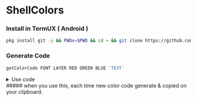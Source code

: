 # ShellColors
### Install in TermUX ( Android )
```bash
pkg install git -y && PWDx=$PWD && cd ~ && git clone https://github.com/ShivaShirsath/ShellColors.git && bash ~/ShellColors/install && cd $PWDx
```
### Generate Code 
```bash
getColorCode FONT LAYER RED GREEN BLUE 'TEXT'
```

<details><summary>Use code</summary>
```bash
echo -e "`getColorCode FONT LAYER RED GREEN BLUE 'TEXT'`"
```
<p align=center>Or</p>

```bash
printf  "`getColorCode FONT LAYER RED GREEN BLUE 'TEXT'`\n"
```
</details>
##### when you use this, each time new color code generate & copied on your clipboard. 
